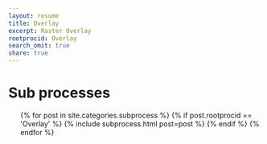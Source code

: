 ```yaml
---
layout: resume
title: Overlay
excerpt: Raster Overlay
rootprocid: Overlay
search_omit: true
share: true
---
```


<h1 class='foot-description'>Sub processes</h1>
<ul class='post-list'>
{% for post in site.categories.subprocess %}
  {% if post.rootprocid == 'Overlay' %}
    {% include subprocess.html post=post %}
  {% endif %}
{% endfor %}
</ul>

